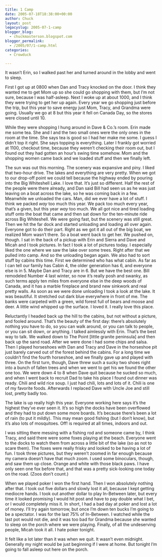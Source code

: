 ```yaml
---
title: 1 Camp
date: 2005-07-18T18:38:00+00:00
author: Chuck
layout: post
legacyslug: 2005-07-1-camp
blogger_blog:
  - chuckmasterson.blogspot.com
blogger_permalink:
  - /2005/07/1-camp.html
categories:
  - Crowduck

---
```

It wasn’t Erin, so I walked past her and turned around in the lobby and went to
sleep.

First I got up at 0800 when Dan and Tracy knocked on the door. I think they
wanted me to get Mom up so she could go shopping with them, but I’m not sure,
because I was half-asleep. Next I woke up at about 1000, and I think they were
trying to get her up again. Every year we go shopping just before the trip, but
this year to save energy just Mom, Tracy, and Grandma were going. Usually we go
at 8 but this year it fell on Canada Day, so the stores were closed until 10.

While they were shopping I hung around in Dave & Co.’s room. Erin made me some
tea. She and I and the two small ones were the only ones in the room at the
time. She says tea is good so I had her make me some. I guess I didn’t top it
right. She says topping is everything. Later I frankly got worried at 1100,
checkout time, because they weren’t checking their room out, but I found out
they had gotten an hour’s swing time somehow. Mom and the shopping women came
back and we loaded stuff and then we finally left.

The sun was out this morning. The scenery was expansive and piny. I liked that
two-hour drive. The lakes and everything are very pretty. When we got to our
drop-off point we could tell because the highway ended by pouring into the Big
Whiteshell Lake. I love that. It’s just so different. Half the rest of the
people were there already, and Dan said Bill had seen us as he was just leaving
on a boat across the lake, so he was coming back in a few. Meanwhile we
unloaded the cars. Man, did we ever have a lot of stuff. I think we packed
_way_ too much this year. We pack too much every year, that’s a given, but this
year _way_ too much. We all got nice and tired loading stuff onto the boat that
came and then sat down for the ten-minute ride across Big Whiteshell. We were
going fast, but the scenery was still great. Then we hit the far dock and
started unloading and loading all over again. Everyone got to do their part.
Right as we got it all out of the big boat, we realized Mom wasn’t there. So a
boat went back to get her. We pushed on, though. I sat in the back of a pickup
with Erin and Sierra and Dave and Micah and I took pictures. In fact I took a
lot of pictures today. I especially liked the one where we saw the lake over
some trees. Right after that we pulled into camp. And so the unloading began
again. We also had to sort stuff by cabins this time. First we determined who
has what cabin. As far as I can tell our family has Cabin 4, the older
generation has 6, and everyone else is in 5. Maybe Dan and Tracy are in 6. But
we have the best one. Bill remodeled Number 4 last winter, so now it’s really
posh and swanky, as such terms apply ten miles from everyone else in the deep
woods of Canada, and it has a marble fireplace and brand new sinkwork and real
pretty walls. As soon as we were done unloading I took a look at the lake. It
was beautiful. It stretched out dark blue everywhere in front of me. The banks
were carpeted with a green, wild forest full of bears and moose and deer. A
little wind whipped up the surface. I loved it. I really love this place.

Reluctantly I headed back up the hill to the cabins, but not without a picture,
and fooled around. That’s the beauty of the first day: there’s absolutely
nothing you have to do, so you can walk around, or you can talk to people, or
you can sit down, or anything. I talked aimlessly with Erin. That’s the best
way to talk. We walked down to The Point [little granite peninsula] and then
back up the sand road. After we were done I had some chips and salsa. Then I
played horseshoes with Dan and Tracy and Dave in the horseshoe pit just barely
carved out of the forest behind the cabins. For a long time we couldn’t find
the fourth horseshoe, and we finally gave up and played with three. On the
first turn, though, Dave threw such a sucky two shoes right into a bunch of
fallen trees and when we went to get his we found the other one too. We were
down 4 to 8 when Dave quit because he sucked so much, and when I went back to
recruit Dad to take his place I found out dinner was ready. Chili and wild rice
soup. I just had chili, lots and lots of it. Chili is one of my favorite foods.
Afterwards I replaced Dave with Uncle Joe and still lost, pretty badly too. 

The lake is up really high this year. Everyone working here says it’s the
highest they’ve ever seen it. It’s so high the docks have been overflowed and
they had to put down some more boards. It’s because there’s been a lot of rain
(to put it mildly). This may mean good fishing (but I don’t know), but it’s
also lots of mosquitoes. <span class="small-caps">Off!</span> is required at
all times, indoors and out.


I was sitting there messing with a fishing rod and someone came by, I think
Tracy, and said there were some foxes playing at the beach. Everyone went to
the docks to watch them from across a little bit of the lake (so as not to
scare them). The foxes were really frisky and looked to be having a lot of fun.
I took three pictures, but they weren’t zoomed in far enough because my camera
doesn’t have that much zoom. I used some binoculars, though, and saw them up
close. Orange and white with those black paws. I have only seen one fox before
that, and that was a pretty sick-looking one today on the road. (Zoos don’t
count.)


When we played poker I won the first hand. Then I won absolutely nothing after
that. I took out five dollars and slowly lost it all, because I kept getting
mediocre hands. I took out another dollar to play In-Between later, but every
time it looked promising I would hit post and have to pay double what I bet, or
I would completely miss it. In short, I had a bad day at poker and lost a lot
of money. I’ll try again tomorrow, but once I’m down ten bucks I’m going to be
a spectator. I was for the last 75% of In-Between. I watched while the last pot
would not die, and it was too bad for Grandma because she wanted to sleep on
the porch where we were playing. Finally, of all the undeserving people, Micah
took it all. I hate poker tonight.

It felt like a lot later than it was when we quit. It wasn’t even midnight.
Generally my night would be just beginning if I were at home. But tonight I’m
going to fall asleep out here on the porch.
